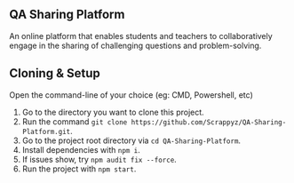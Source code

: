 ## QA Sharing Platform

An online platform that enables students and teachers to collaboratively engage in the sharing of challenging questions and problem-solving.

## Cloning & Setup

Open the command-line of your choice (eg: CMD, Powershell, etc)
1. Go to the directory you want to clone this project.
2. Run the command `git clone https://github.com/Scrappyz/QA-Sharing-Platform.git`.
3. Go to the project root directory via `cd QA-Sharing-Platform`.
4. Install dependencies with `npm i`.
5. If issues show, try `npm audit fix --force`.
6. Run the project with `npm start`.
